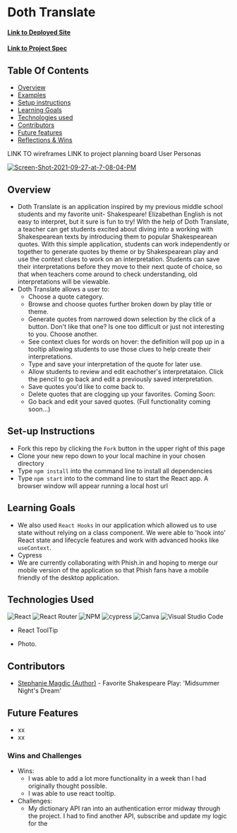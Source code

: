 # Doth Translate
#### [Link to Deployed Site](https://stephaniemagdic.github.io/doth_translate/)
#### [Link to Project Spec](https://frontend.turing.edu/projects/module-3/stretch.html)

## Table Of Contents
+ [Overview](#overview)
+ [Examples](#examples)
+ [Setup instructions](#setup-instructions)
+ [Learning Goals](#learning-goals)
+ [Technologies used](#technologies-used)
+ [Contributors](#contributors)
+ [Future features](#future-features)
+ [Reflections & Wins](#reflections-and-wins)

LINK TO wireframes
LINK to project planning board
User Personas

<a href="https://ibb.co/wB2Jjm8"><img src="https://i.ibb.co/ydxh7jK/Screen-Shot-2021-09-27-at-7-08-04-PM.png" alt="Screen-Shot-2021-09-27-at-7-08-04-PM" border="0"></a>

## Overview
+ Doth Translate is an application inspired by my previous middle school students and my favorite unit- Shakespeare! Elizabethan English is not easy to interpret, but it sure is fun to try! With the help of Doth Translate, a teacher can get students excited about diving into a working with Shakespearean texts by introducing them to popular Shakespearean quotes. With this simple application, students can work independently or together to generate quotes by theme or by Shakespearean play and use the context clues to work on an interpretation. Students can save their interpretations before they move to their next quote of choice, so that when teachers come around to check understanding, old interpretations will be viewable. 
+ Doth Translate allows a user to:
  - Choose a quote category.
  - Browse and choose quotes further broken down by play title or theme.
  - Generate quotes from narrowed down selection by the click of a button. Don't like that one? Is one too difficult or just not interesting to you. Choose another.
  - See context clues for words on hover: the definition will pop up in a tooltip allowing students to use those clues to help create their interpretations.
  - Type and save your interpretation of the quote for later use.
  - Allow students to review and edit eachother's interpretataion. Click the pencil to go back and edit a previously saved interpretation.
  - Save quotes you'd like to come back to.
  - Delete quotes that are clogging up your favorites.
  Coming Soon:
  - Go back and edit your saved quotes. (Full functionality coming soon...)

## Set-up Instructions
  + Fork this repo by clicking the ```Fork``` button in the upper right of this page
  + Clone your new repo down to your local machine in your chosen directory
  + Type ```npm install``` into the command line to install all dependencies
  + Type ```npm start``` into to the command line to start the React app. A browser window will appear running a local host url

## Learning Goals
+ We also used `React Hooks` in our application which allowed us to use state without relying on a class component. We were able to 'hook into' React state and lifecycle features and work with advanced hooks like `useContext`.
+ Cypress
+ We are currently collaborating with Phish.in and hoping to merge our mobile version of the application so that Phish fans have a mobile friendly of the desktop application.

## Technologies Used

![React](https://img.shields.io/badge/react-%2320232a.svg?style=for-the-badge&logo=react&logoColor=%2361DAFB) ![React Router](https://img.shields.io/badge/React_Router-CA4245?style=for-the-badge&logo=react-router&logoColor=white) ![NPM](https://img.shields.io/badge/NPM-%23000000.svg?style=for-the-badge&logo=npm&logoColor=white) ![cypress](https://img.shields.io/badge/-cypress-%23E5E5E5?style=for-the-badge&logo=cypress&logoColor=058a5e) ![Canva](https://img.shields.io/badge/Canva-%2300C4CC.svg?style=for-the-badge&logo=Canva&logoColor=white) ![Visual Studio Code](https://img.shields.io/badge/Visual%20Studio%20Code-0078d7.svg?style=for-the-badge&logo=visual-studio-code&logoColor=white) 

- React ToolTip

- Photo.

## Contributors
   + [Stephanie Magdic (Author)](https://github.com/stephaniemagdic) 
    - Favorite Shakespeare Play: 'Midsummer Night's Dream'

## Future Features
+ xx
+ xx

### Wins and Challenges
+ Wins:
  - I was able to add a lot more functionality in a week than I had originally thought possible.
  - I was able to use react tooltip.
+ Challenges:
  - My dictionary API ran into an authentication error midway through the project. I had to find another API, subscribe and update my logic for the 
